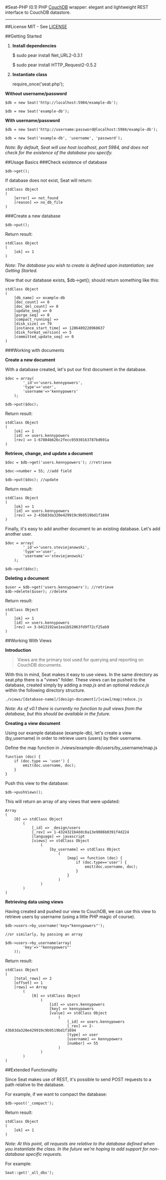 #Seat-PHP (0.1)
PHP [CouchDB][1] wrapper: elegant and lightweight REST interface to CouchDB datastore.

----------
##License
MIT - See [LICENSE][2]


##Getting Started
1. **Install dependencies**

    $ sudo pear install Net_URL2-0.3.1

    $ sudo pear install HTTP_Request2-0.5.2

2. **Instantiate class**
	
	require_once('seat.php');

**Without username/password**

	$db = new Seat('http://localhost:5984/example-db');
	
	$db = new Seat('example-db');
	
**With username/password**

	$db = new Seat('http://username:password@localhost:5984/example-db');
		
	$db = new Seat('example-db', 'username', 'password');
		
*Note: By default, Seat will use host localhost, port 5984, and does not check for the existence of the database you specify.*


##Usage Basics
###Check existence of database

	$db->get();

If database does not exist, Seat will return:

	stdClass Object
	(
	    [error] => not_found
	    [reason] => no_db_file
	)

###Create a new database
	
	$db->put();

Return result:

	stdClass Object
	(
	    [ok] => 1
	)
	
*Note: The database you wish to create is defined upon instantiation; see Getting Started.*

Now that our database exists, $db->get(); should return something like this:

	stdClass Object
	(
	    [db_name] => example-db
	    [doc_count] => 0
	    [doc_del_count] => 0
	    [update_seq] => 0
	    [purge_seq] => 0
	    [compact_running] => 
	    [disk_size] => 79
	    [instance_start_time] => 1286489228968637
	    [disk_format_version] => 5
	    [committed_update_seq] => 0
	)

###Working with documents

**Create a new document**

With a database created, let's put our first document in the database.

	$doc = array(
			'_id'=>'users.kennypowers',
			'type'=>'user',
			'username'=>'kennypowers'
		);
	
	$db->put($doc);
	
Return result:

	stdClass Object
	(
	    [ok] => 1
	    [id] => users.kennypowers
	    [rev] => 1-67804b626c2fecc05930163787bd691a
	)

**Retrieve, change, and update a document**

	$doc = $db->get('users.kennypowers'); //retrieve
	
	$doc->number = 55; //add field
	
	$db->put($doc); //update
	
Return result:

	stdClass Object
	(
	    [ok] => 1
	    [id] => users.kennypowers
	    [rev] => 2-43b83da320e429919c9b9519bd1f1694
	)
	
Finally, it's easy to add another document to an existing database. Let's add another user.

	$doc = array(
			'_id'=>'users.steviejanowski',
			'type'=>'user',
			'username'=>'steviejanowski'
		);
		
	$db->put($doc);
	
**Deleting a document**

	$user = $db->get('users.kennypowers'); //retrieve
	$db->delete($user); //delete
	
Return result:

	stdClass Object
	(
	    [ok] => 1
	    [id] => users.kennypowers
	    [rev] => 3-b413192ae1ea1b52063fd9f72cf25ab9
	)
	

##Working With Views

**Introduction**

>Views are the primary tool used for querying and reporting on CouchDB documents.

With this in mind, Seat makes it easy to use views. In the same directory as seat.php there is a "views" folder. 
These views can be pushed to the database, created simply by adding a *map.js* and an optional *reduce.js* within the following directory structure.

	./views/[database-name]/[design-document]/[view]/map|reduce.js

*Note: As of v0.1 there is currently no function to pull views from the database, but this should be available in the future.*

**Creating a view document**

Using our example database (example-db), let's create a view (by_username) in order to retrieve users (users) by their username.

Define the map function in ./views/example-db/users/by_username/map.js

	function (doc) {
		if (doc.type == 'user') {
			emit(doc.username, doc);
		}
	}
	
Push this view to the database:

	$db->pushViews();
	
This will return an array of any views that were updated:

	Array
	(
	    [0] => stdClass Object
	        (
	            [_id] => _design/users
	            [_rev] => 1-4324321b4ddc8a13e9086b0391f4d224
	            [language] => javascript
	            [views] => stdClass Object
	                (
	                    [by_username] => stdClass Object
	                        (
	                            [map] => function (doc) {
									if (doc.type=='user') {
										emit(doc.username, doc);
									}
								}
	                        )
	                )
	        )
	)

**Retrieving data using views**

Having created and pushed our view to CouchDB, we can use this view to retrieve users by username (using a little PHP magic of course).

	$db->users->by_username('key="kennypowers"');
	
	//or similarly, by passing an array
	
	$db->users->by_username(array(
			'key'=>'"kennypowers"'
		));

Return result:

	stdClass Object
	(
	    [total_rows] => 2
	    [offset] => 1
	    [rows] => Array
	        (
	            [0] => stdClass Object
	                (
	                    [id] => users.kennypowers
	                    [key] => kennypowers
	                    [value] => stdClass Object
	                        (
	                            [_id] => users.kennypowers
	                            [_rev] => 2-43b83da320e429919c9b9519bd1f1694
	                            [type] => user
	                            [username] => kennypowers
	                            [number] => 55
	                        )
	                )
	        )
	)


##Extended Functionality

Since Seat makes use of REST, it's possible to send POST requests to a path relative to the database.

For example, if we want to compact the database:
	
	$db->post('_compact');
	
Return result:

	stdClass Object
	(
	    [ok] => 1
	)
	
*Note: At this point, all requests are relative to the database defined when you instantiate the class.  In the future we're hoping to add support for non-database specific requests.*

For example:

	Seat::get('_all_dbs');

  [1]: http://couchdb.apache.org/
  [2]: http://github.com/stackd/seat-php/blob/master/LICENSE